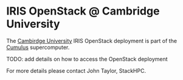 # IRIS OpenStack @ Cambridge University

The [Cambirdge University](https://www.hpc.cam.ac.uk/) IRIS OpenStack deployment is part of the [Cumulus](https://www.top500.org/system/179577) supercomputer.

TODO: add details on how to access the OpenStack deployment

For more details please contact John Taylor, StackHPC.
